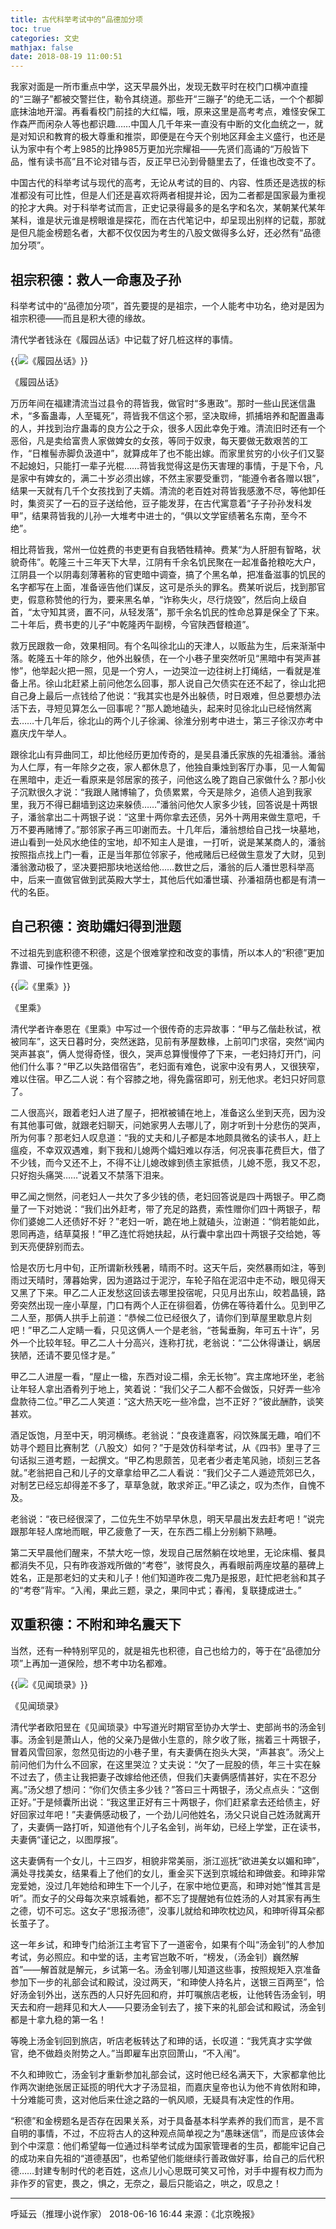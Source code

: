 ```yaml
---
title: 古代科举考试中的“品德加分项
toc: true
categories: 文史
mathjax: false
date: 2018-08-19 11:00:51
---
```

我家对面是一所市重点中学，这天早晨外出，发现无数平时在校门口横冲直撞的“三蹦子”都被交警拦住，勒令其绕道。那些开“三蹦子”的绝无二话，一个个都脚底抹油地开溜。再看看校门前挂的大红幅，哦，原来这里是高考考点，难怪安保工作森严而闲杂人等也都识趣……中国人几千年来一直没有中断的文化血统之一，就是对知识和教育的极大尊重和推崇，即便是在今天个别地区拜金主义盛行，也还是认为家中有个考上985的比挣985万更加光宗耀祖——先贤们高诵的“万般皆下品，惟有读书高”且不论对错与否，反正早已沁到骨髓里去了，任谁也改变不了。

中国古代的科举考试与现代的高考，无论从考试的目的、内容、性质还是选拔的标准都没有可比性，但是人们还是喜欢将两者相提并论，因为二者都是国家最为重视的抡才大典。对于科举考试而言，正史记录得最多的是名字和名次，某朝某代某年某科，谁是状元谁是榜眼谁是探花，而在古代笔记中，却呈现出别样的记载，那就是但凡能金榜题名者，大都不仅仅因为考生的八股文做得多么好，还必然有“品德加分项”。

## 祖宗积德：救人一命惠及子孙

科举考试中的“品德加分项”，首先要提的是祖宗，一个人能考中功名，绝对是因为祖宗积德——而且是积大德的缘故。

清代学者钱泳在《履园丛话》中记载了好几桩这样的事情。

{{<img src="http://ian2.oss-cn-hangzhou.aliyuncs.com/2019-02-25-115136.jpg" alt="《履园丛话》">}}

《履园丛话》

万历年间在福建清流当过县令的蒋皆我，做官时“多惠政”。那时一些山民迷信蛊术，“多畜蛊毒，人至辄死”，蒋皆我不信这个邪，坚决取缔，抓捕培养和配置蛊毒的人，并找到治疗蛊毒的良方公之于众，很多人因此幸免于难。清流旧时还有一个恶俗，凡是卖给富贵人家做婢女的女孩，等同于奴隶，每天要做无数艰苦的工作，“日椎髻赤脚负汲道中”，就算成年了也不能出嫁。而家里贫穷的小伙子们又娶不起媳妇，只能打一辈子光棍……蒋皆我觉得这是伤天害理的事情，于是下令，凡是家中有婢女的，满二十岁必须出嫁，不然主家要受重罚，“能遵令者各赠以银”，结果一天就有几千个女孩找到了夫婿。清流的老百姓对蒋皆我感激不尽，等他卸任时，集资买了一石的豆子送给他，豆子能发芽，在古代寓意着“子子孙孙发科发甲”，结果蒋皆我的儿孙一大堆考中进士的，“俱以文学宦绩著名东南，至今不绝”。

相比蒋皆我，常州一位姓费的书吏更有自我牺牲精神。费某“为人肝胆有智略，状貌奇伟”。乾隆三十三年天下大旱，江阴有千余名饥民聚在一起准备抢粮吃大户，江阴县一个以阴毒刻薄著称的官吏暗中调查，搞了个黑名单，把准备滋事的饥民的名字都写在上面，准备诬告他们谋反，这可是杀头的罪名。费某听说后，找到那官吏，假意称赞他的行为，要来黑名单，“诈称失火，尽行烧毁”，然后向上级自首，“太守知其贤，置不问，从轻发落”，那千余名饥民的性命总算是保全了下来。二十年后，费书吏的儿子“中乾隆丙午副榜，今官陕西督粮道”。

救万民跟救一命，效果相同。有个名叫徐北山的天津人，以贩盐为生，后来渐渐中落。乾隆五十年的除夕，他外出躲债，在一个小巷子里突然听见“黑暗中有哭声甚惨”，他举起火把一照，见是一个穷人，一边哭泣一边往树上打绳结，一看就是准备上吊。徐山北赶紧上前问他怎么回事，那人说自己欠债实在还不起了，徐山北把自己身上最后一点钱给了他说：“我其实也是外出躲债，时日艰难，但总要想办法活下去，寻短见算怎么一回事呢？”那人跪地磕头，起来时见徐北山已经悄然离去……十几年后，徐北山的两个儿子徐澜、徐淮分别考中进士，第三子徐汉亦考中嘉庆戊午举人。

跟徐北山有异曲同工，却比他经历更加传奇的，是吴县潘氏家族的先祖潘翁。潘翁为人仁厚，有一年除夕之夜，家人都休息了，他独自秉烛到客厅办事，见一人匍匐在黑暗中，走近一看原来是邻居家的孩子，问他这么晚了跑自己家做什么？那小伙子沉默很久才说：“我跟人赌博输了，负债累累，今天是除夕，追债人追到我家里，我万不得已翻墙到这边来躲债……”潘翁问他欠人家多少钱，回答说是十两银子，潘翁拿出二十两银子说：“这里十两你拿去还债，另外十两用来做生意吧，千万不要再赌博了。”那邻家子再三叩谢而去。十几年后，潘翁想给自己找一块墓地，进山看到一处风水绝佳的宝地，却不知主人是谁，一打听，说是某某商人的，潘翁按照指点找上门一看，正是当年那位邻家子，他戒赌后已经做生意发了大财，见到潘翁激动极了，坚决要把那块地送给他……数世之后，潘翁的后人潘世恩科举高中，后来一直做官做到武英殿大学士，其他后代如潘世璜、孙潘祖荫也都是有清一代的名臣。

## 自己积德：资助孀妇得到泄题

不过祖先到底积德不积德，这是个很难掌控和改变的事情，所以本人的“积德”更加靠谱、可操作性更强。

{{<img src="http://ian2.oss-cn-hangzhou.aliyuncs.com/2019-02-25-115149.jpg" alt="《里乘》">}}

《里乘》

清代学者许奉恩在《里乘》中写过一个很传奇的志异故事：“甲与乙偕赴秋试，袱被同车”，这天日暮时分，突然迷路，见前有茅屋数椽，上前叩门求宿，突然“闻内哭声甚哀”，俩人觉得奇怪，很久，哭声总算慢慢停了下来，一老妇持灯开门，问他们什么事？“甲乙以失路借宿告”，老妇面有难色，说家中没有男人，又很狭窄，难以住宿。甲乙二人说：有个容膝之地，得免露宿即可，别无他求。老妇只好同意了。

二人很高兴，跟着老妇人进了屋子，把袱被铺在地上，准备这么坐到天亮，因为没有其他事可做，就跟老妇聊天，问她家男人去哪儿了，刚才听到十分悲伤的哭声，所为何事？那老妇人叹息道：“我的丈夫和儿子都是本地颇具微名的读书人，赶上瘟疫，不幸双双遇难，剩下我和儿媳两个孀妇难以存活，何况丧事花费巨大，借了不少钱，而今又还不上，不得不让儿媳改嫁到债主家抵债，儿媳不愿，我又不忍，只好抱头痛哭……”说着又不禁落下泪来。

甲乙闻之恻然，问老妇人一共欠了多少钱的债，老妇回答说是四十两银子。甲乙商量了一下对她说：“我们出外赶考，带了充足的路费，索性赠你们四十两银子，帮你们婆媳二人还债好不好？”老妇一听，跪在地上就磕头，泣谢道：“倘若能如此，恩同再造，结草莫报！”甲乙连忙将她扶起，从行囊中拿出四十两银子交给她，等到天亮便辞别而去。

恰是农历七月中旬，正所谓新秋残暑，晴雨不时。这天午后，突然暴雨如注，等到雨过天晴时，薄暮始霁，因为道路过于泥泞，车轮子陷在泥沼中走不动，眼见得天又黑了下来。甲乙二人正发愁这回该去哪里投宿呢，只见月出东山，皎若晶镜，路旁突然出现一座小草屋，门口有两个人正在徘徊着，仿佛在等待着什么。见到甲乙二人至，那俩人拱手上前道：“恭候二位已经很久了，请你们到草屋里歇息片刻吧！”甲乙二人定睛一看，只见这俩人一个是老翁，“苍髯垂胸，年可五十许”，另外一个比较年轻。甲乙二人十分高兴，连称打扰，老翁说：“二公休得谦让，蜗居狭陋，还请不要见怪才是。”

甲乙二人进屋一看，“屋止一楹，东西对设二榻，余无长物”。宾主席地环坐，老翁让年轻人拿出酒肴列于地上，笑着说：“我们父子二人都不会做饭，只好弄一些冷盘款待二位。”甲乙二人笑道：“这大热天吃一些冷盘，岂不正好？”彼此酬酢，谈笑甚欢。

酒足饭饱，月至中天，明河横练。老翁说：“良夜逢嘉客，闷饮殊属无趣，咱们不妨寻个题目比赛制艺（八股文）如何？”于是效仿科举考试，从《四书》里寻了三句话拟三道考题，一起撰文。“甲乙构思颇苦，见老者少者走笔风驰，顷刻三艺各就。”老翁把自己和儿子的文章拿给甲乙二人看说：“我们父子二人遁迹荒郊已久，对制艺已经忘却得差不多了，草草急就，敢求斧正。”甲乙读之，叹为杰作，自愧不及。

老翁说：“夜已经很深了，二位先生不妨早早休息，明天早晨出发去赶考吧！”说完跟那年轻人席地而眠，甲乙疲惫了一天，在东西二榻上分别躺下熟睡。

第二天早晨他们醒来，不禁大吃一惊，发现自己居然躺在坟地里，无论床榻、餐具都消失不见，只有昨夜游戏所做的“考卷”，骇愕良久，再看眼前两座坟墓的墓碑上姓名，正是那老妇的丈夫和儿子！他们知道昨夜二鬼乃是报恩，赶忙把老翁和其子的“考卷”背牢。“入闱，果此三题，录之，果同中式；春闱，复联捷成进士。”

## 双重积德：不附和珅名震天下

当然，还有一种特别罕见的，就是祖先也积德，自己也给力的，等于在“品德加分项”上再加一道保险，想不考中功名都难。

{{<img src="http://ian2.oss-cn-hangzhou.aliyuncs.com/2019-02-25-115250.jpg" alt="《见闻琐录》">}}

《见闻琐录》

清代学者欧阳昱在《见闻琐录》中写道光时期官至协办大学士、吏部尚书的汤金钊事。汤金钊是萧山人，他的父亲乃是做小生意的，除夕收了账，揣着三十两银子，冒着风雪回家，忽然见街边的小巷子里，有夫妻俩在抱头大哭，“声甚哀”。汤父上前问他们为什么不回家，在这里哭泣？丈夫说：“欠了一屁股的债，年三十实在躲不过去了，债主让我把妻子改嫁给他还债，但我们夫妻俩感情甚好，实在不忍分离。”汤父想了想问：“你们欠债主多少钱？”答曰三十两银子，汤父点点头：“这倒正好。”于是倾囊所出说：“我这里正好有三十两银子，你们赶紧拿去还给债主，好好回家过年吧！”夫妻俩感动极了，一个劲儿问他姓名，汤父只说自己姓汤就离开了，夫妻俩一路打听，知道他有个儿子名金钊，尚年幼，已经上学堂，正在读书，夫妻俩“谨记之，以图厚报”。

这夫妻俩有一个女儿，十三四岁，相貌非常美丽，浙江巡抚“欲进美女以媚和珅”，满处寻找美女，结果看上了他们的女儿，重金买下送到京城给和珅做妾。和珅非常宠爱她，没过几年她给和珅生下一个儿子，在家中地位更高，和珅对她“惟其言是听”。而女子的父母每次来京城看她，都不忘了提醒她有位姓汤的人对其家有再生之德，切不可忘。这女子“思报汤德”，没事儿就给和珅吹枕边风，和珅听得耳朵都长茧子了。

这一年乡试，和珅专门给浙江主考官下了一道密令，如果有个叫“汤金钊”的人参加考试，务必照应。和中堂的话，主考官岂敢不听，“榜发，（汤金钊）巍然解首”——解首就是解元，乡试第一名。汤金钊哪儿知道这些事，按照规矩入京准备参加下一步的礼部会试和殿试，没过两天，“和珅使人持名片，送银三百两至”，恰好汤金钊外出，送东西的人只好先回和府，并叮嘱旅店老板，让他转告汤金钊，明天去和府一趟拜见和大人——只要汤金钊去了，接下来的礼部会试和殿试，汤金钊都是十拿九稳的第一名！

等晚上汤金钊回到旅店，听店老板转达了和珅的话，长叹道：“我凭真才实学做官，绝不做趋炎附势之人。”当即雇车出京回萧山，“不入闱”。

不久和珅败亡，汤金钊才重新参加礼部会试，这时他已经名满天下，大家都拿他比作两次谢绝张居正延揽的明代大才子汤显祖，而嘉庆皇帝也认为他不肯依附和珅，十分难能可贵，这对他后来仕途之路的一帆风顺，无疑具有决定性的作用。

“积德”和金榜题名是否存在因果关系，对于具备基本科学素养的我们而言，是不言自明的事情，不过，不应将古人的这种观点简单视之为“愚昧迷信”，而是应该体会到个中深意：他们希望每一位通过科举考试成为国家管理者的生员，都能牢记自己的成功来自先祖的“道德基因”，也希望他们能继续行善政做好事，给自己的后代积德……封建专制时代的老百姓，这点儿小心思既可笑又可怜，对手中握有权力而为非作歹的官吏，畏之，惧之，无奈之，最后只能谄之，哄之，叹息之！

---

呼延云（推理小说作家） 2018-06-16 16:44 来源：《北京晚报》
